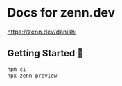 # Docs for zenn.dev
https://zenn.dev/danishi

## Getting Started 🚀

```bash
npm ci
npx zenn preview
```
